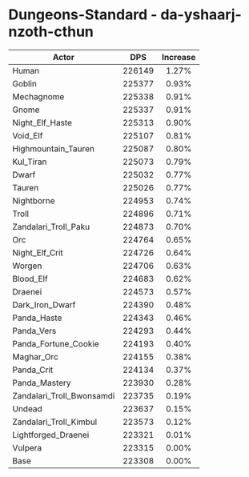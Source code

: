 # Dungeons-Standard - da-yshaarj-nzoth-cthun
| Actor | DPS | Increase |
|---|:---:|:---:|
|Human|226149|1.27%|
|Goblin|225377|0.93%|
|Mechagnome|225338|0.91%|
|Gnome|225337|0.91%|
|Night_Elf_Haste|225313|0.90%|
|Void_Elf|225107|0.81%|
|Highmountain_Tauren|225087|0.80%|
|Kul_Tiran|225073|0.79%|
|Dwarf|225032|0.77%|
|Tauren|225026|0.77%|
|Nightborne|224953|0.74%|
|Troll|224896|0.71%|
|Zandalari_Troll_Paku|224873|0.70%|
|Orc|224764|0.65%|
|Night_Elf_Crit|224726|0.64%|
|Worgen|224706|0.63%|
|Blood_Elf|224683|0.62%|
|Draenei|224573|0.57%|
|Dark_Iron_Dwarf|224390|0.48%|
|Panda_Haste|224343|0.46%|
|Panda_Vers|224293|0.44%|
|Panda_Fortune_Cookie|224193|0.40%|
|Maghar_Orc|224155|0.38%|
|Panda_Crit|224134|0.37%|
|Panda_Mastery|223930|0.28%|
|Zandalari_Troll_Bwonsamdi|223735|0.19%|
|Undead|223637|0.15%|
|Zandalari_Troll_Kimbul|223573|0.12%|
|Lightforged_Draenei|223321|0.01%|
|Vulpera|223315|0.00%|
|Base|223308|0.00%|
